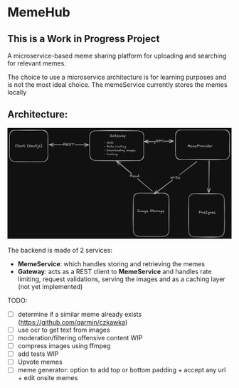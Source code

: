 # MemeHub

## **This is a Work in Progress Project**

A microservice-based meme sharing platform for uploading and searching for relevant memes.

The choice to use a microservice architecture is for learning purposes and is not the most ideal choice.
The memeService currently stores the memes locally

## Architecture:

![system designs](https://github.com/BassemHalim/memeDB/blob/master/docs/System_Design.png?raw=true)

The backend is made of 2 services:

-   **MemeService**: which handles storing and retrieving the memes
-   **Gateway**: acts as a REST client to **MemeService** and handles rate limiting, request validations, serving the images and as a caching layer (not yet implemented)

TODO:

-   [ ] determine if a similar meme already exists (https://github.com/qarmin/czkawka)
-   [ ] use ocr to get text from images
-   [ ] moderation/filtering offensive content WIP
-   [ ] compress images using ffmpeg
-   [ ] add tests WIP
-   [ ] Upvote memes
-   [ ] meme generator: option to add top or bottom padding + accept any url + edit onsite memes
